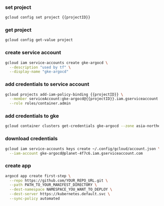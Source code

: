 ### set project
```bash
gcloud config set project {{projectID}}
```

### get project
```bash
gcloud config get-value project
```

### create service account
```bash
gcloud iam service-accounts create gke-argocd \
  --description "used by tf" \
  --display-name "gke-argocd"
```

### add credentials to service account
```bash
gcloud projects add-iam-policy-binding {{projectID}} \
  --member serviceAccount:gke-argocd@{{projectID}}.iam.gserviceaccount.com \
  --role roles/container.admin
```

### add credentials to gke
```bash
gcloud container clusters get-credentials gke-argocd --zone asia-northeast1 --project planet-4f7c6
```

### download credentials
```bash
gcloud iam service-accounts keys create ~/.config/gcloud/account.json \
  --iam-account gke-argocd@planet-4f7c6.iam.gserviceaccount.com
```

### create app
```bash
argocd app create first-step \
  --repo https://github.com/YOUR_REPO_URL.git \
  --path PATH_TO_YOUR_MANIFEST_DIRECTORY \
  --dest-namespace NAMESPACE_YOU_WANT_TO_DEPLOY \
  --dest-server https://kubernetes.default.svc \
  --sync-policy automated
```
